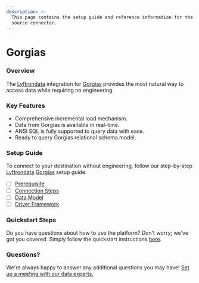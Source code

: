 ```yaml
---
description: >-
  This page contains the setup guide and reference information for the Gorgias
  source connector.
---
```


# Gorgias

### Overview

The [Lyftrondata](https://www.lyftrondata.com/) integration for [Gorgias](https://www.lyftrondata.com/integration/sales-analytics/gorgias/) provides the most natural way to access data while requiring no engineering.

### Key Features

* Comprehensive incremental load mechanism.
* Data from Gorgias is available in real-time.
* ANSI SQL is fully supported to query data with ease.
* Ready to query Gorgias relational schema model.

### Setup Guide

To connect to your destination without engineering, follow our step-by-step [Lyftrondata](https://www.lyftrondata.com/) [Gorgias](https://www.lyftrondata.com/integration/sales-analytics/gorgias/) setup guide.

* [ ] [Prerequisite](prerequisite.md)
* [ ] [Connection Steps](connection-steps.md)
* [ ] [Data Model](data-model/erd.md)
* [ ] [Driver Framework](driver-framework/)

### Quickstart Steps

Do you have questions about how to use the platform? Don't worry; we've got you covered. Simply follow the quickstart instructions [here](broken-reference).

### Questions? <a href="#questions" id="questions"></a>

We're always happy to answer any additional questions you may have! [Set up a meeting with our data experts.](https://www.lyftrondata.com/book-a-meeting/)
